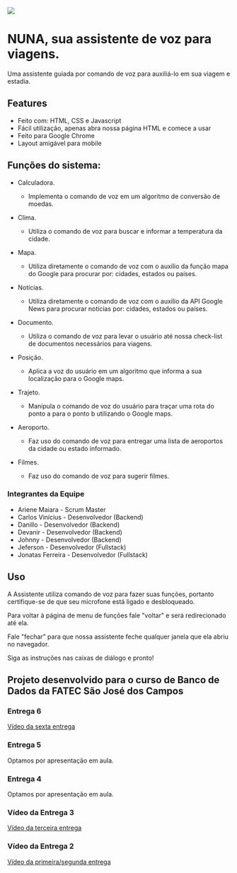 ![](https://i.ibb.co/jMf6yxy/assistente5.png)

# NUNA, sua assistente de voz para viagens.

Uma assistente guiada por comando de voz para auxiliá-lo em sua viagem e estadia.

## Features

- Feito com: HTML, CSS e Javascript
- Fácil utilização, apenas abra nossa página HTML e comece a usar
- Feito para Google Chrome
- Layout amigável para mobile

## Funções do sistema:

- Calculadora.
    - Implementa o comando de voz em um algoritmo de conversão de moedas.

- Clima.
    - Utiliza o comando de voz para buscar e informar a temperatura da cidade.

- Mapa.
    - Utiliza diretamente o comando de voz com o auxílio da função mapa do Google para procurar por: cidades, estados ou países.

- Notícias.
    - Utiliza diretamente o comando de voz com o auxílio da API Google News para procurar notícias por: cidades, estados ou países.

- Documento.
    - Utiliza o comando de voz para levar o usuário até nossa check-list de documentos necessários para viagens.

- Posição.
    - Aplica a voz do usuário em um algoritmo que informa a sua localização para o Google maps.

- Trajeto.
    - Manipula o comando de voz do usuário para traçar uma rota do ponto a para o ponto b utilizando o Google maps.

- Aeroporto.
    - Faz uso do comando de voz para entregar uma lista de aeroportos da cidade ou estado informado.
    
- Filmes.
    - Faz uso do comando de voz para sugerir filmes.

### Integrantes da Equipe

- Ariene Maiara - Scrum Master
- Carlos Vinícius - Desenvolvedor (Backend)
- Danillo - Desenvolvedor (Backend)
- Devanir - Desenvolvedor (Backend)
- Johnny - Desenvolvedor (Backend)
- Jeferson - Desenvolvedor (Fullstack)
- Jonatas Ferreira - Desenvolvedor (Fullstack)

## Uso

A Assistente utiliza comando de voz para fazer suas funções, portanto certifique-se de que seu microfone está ligado e desbloqueado.

Para voltar à página de menu de funções fale "voltar" e será redirecionado até ela.

Fale "fechar" para que nossa assistente feche qualquer janela que ela abriu no navegador. 

Siga as instruções nas caixas de diálogo e pronto!

## Projeto desenvolvido para o curso de Banco de Dados da FATEC São José dos Campos

### Entrega 6
[Vídeo da sexta entrega](https://www.youtube.com/watch?v=1QzIrokqEVg)

### Entrega 5
Optamos por apresentação em aula.

### Entrega 4
Optamos por apresentação em aula.

### Vídeo da Entrega 3
[Vídeo da terceira entrega](https://www.loom.com/share/620975322c244b12bfc26a5ca0351037)

### Vídeo da Entrega 2
[Vídeo da primeira/segunda entrega](https://www.loom.com/share/fa1e0fa0c4724228a0d2edfdfc510cff)
